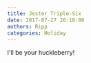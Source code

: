 ```yaml
---
title: Jester Triple-Six
date: 2017-07-27 20:18:00
authors: Ripp
categories: Holiday
---
```


 I'll be your huckleberry!